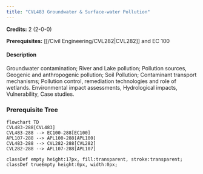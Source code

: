 ```yaml
---
title: "CVL483 Groundwater & Surface-water Pollution"
---
```

**Credits:** 2 (2-0-0)

**Prerequisites:** [[/Civil Engineering/CVL282|CVL282]] and EC 100

#### Description
Groundwater contamination; River and Lake pollution; Pollution sources, Geogenic and anthropogenic pollution; Soil Pollution; Contaminant transport mechanisms; Pollution control, remediation technologies and role of wetlands. Environmental impact assessments, Hydrological impacts, Vulnerability, Case studies.

### Prerequisite Tree

```mermaid
flowchart TD
CVL483-288[CVL483]
CVL483-288 --> EC100-288[EC100]
APL107-288 --> APL100-288[APL100]
CVL483-288 --> CVL282-288[CVL282]
CVL282-288 --> APL107-288[APL107]

classDef empty height:17px, fill:transparent, stroke:transparent;
classDef trueEmpty height:0px, width:0px;
```